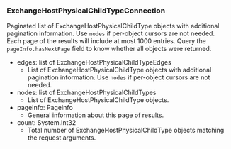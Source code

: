 ### ExchangeHostPhysicalChildTypeConnection
Paginated list of ExchangeHostPhysicalChildType objects with additional pagination information. Use `nodes` if per-object cursors are not needed. Each page of the results will include at most 1000 entries. Query the `pageInfo.hasNextPage` field to know whether all objects were returned.

- edges: list of ExchangeHostPhysicalChildTypeEdges
  - List of ExchangeHostPhysicalChildType objects with additional pagination information. Use `nodes` if per-object cursors are not needed.
- nodes: list of ExchangeHostPhysicalChildTypes
  - List of ExchangeHostPhysicalChildType objects.
- pageInfo: PageInfo
  - General information about this page of results.
- count: System.Int32
  - Total number of ExchangeHostPhysicalChildType objects matching the request arguments.
